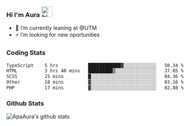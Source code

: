 ### Hi I'm Aura <img src="https://user-images.githubusercontent.com/1303154/88677602-1635ba80-d120-11ea-84d8-d263ba5fc3c0.gif" width="28px" alt="hi">

- 🔭 I’m currently leaning at @UTM
- ⚡ I’m looking for new oportunities


### Coding Stats

<!--START_SECTION:waka-->

```txt
TypeScript    5 hrs           ████████████▓░░░░░░░░░░░░   50.34 %
HTML          3 hrs 40 mins   █████████▒░░░░░░░░░░░░░░░   37.05 %
SCSS          25 mins         █░░░░░░░░░░░░░░░░░░░░░░░░   04.36 %
Other         18 mins         ▓░░░░░░░░░░░░░░░░░░░░░░░░   03.16 %
PHP           17 mins         ▓░░░░░░░░░░░░░░░░░░░░░░░░   02.88 %
```

<!--END_SECTION:waka-->

### Github Stats

![ApaAura's github stats](https://github-readme-stats.vercel.app/api?username=ApaAura&count_private=true&theme=tokyonight&hide=contribs,prs)
